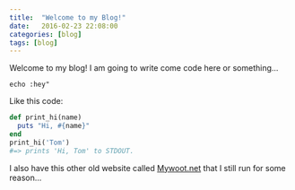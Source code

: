 ```yaml
---
title:  "Welcome to my Blog!"
date:   2016-02-23 22:08:00
categories: [blog]
tags: [blog]
---
```

Welcome to my blog! I am going to write come code here or something...

```
echo :hey"
```

Like this code: 

``` ruby
def print_hi(name)
  puts "Hi, #{name}"
end
print_hi('Tom')
#=> prints 'Hi, Tom' to STDOUT.
```

I also have this other old website called [Mywoot.net][mywoot] that I still run for some reason...

[mywoot]:      http://mywoot.net